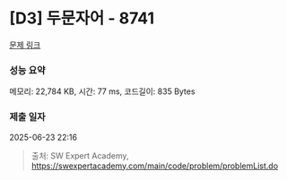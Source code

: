 # [D3] 두문자어 - 8741 

[문제 링크](https://swexpertacademy.com/main/code/problem/problemDetail.do?contestProbId=AW2y6n3qPXQDFATy) 

### 성능 요약

메모리: 22,784 KB, 시간: 77 ms, 코드길이: 835 Bytes

### 제출 일자

2025-06-23 22:16



> 출처: SW Expert Academy, https://swexpertacademy.com/main/code/problem/problemList.do
